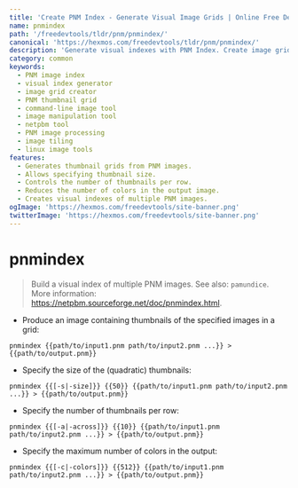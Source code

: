 ```yaml
---
title: 'Create PNM Index - Generate Visual Image Grids | Online Free DevTools by Hexmos'
name: pnmindex
path: '/freedevtools/tldr/pnm/pnmindex/'
canonical: 'https://hexmos.com/freedevtools/tldr/pnm/pnmindex/'
description: 'Generate visual indexes with PNM Index. Create image grids from PNM files using command line options. Free online tool, no registration required.'
category: common
keywords:
  - PNM image index
  - visual index generator
  - image grid creator
  - PNM thumbnail grid
  - command-line image tool
  - image manipulation tool
  - netpbm tool
  - PNM image processing
  - image tiling
  - linux image tools
features:
  - Generates thumbnail grids from PNM images.
  - Allows specifying thumbnail size.
  - Controls the number of thumbnails per row.
  - Reduces the number of colors in the output image.
  - Creates visual indexes of multiple PNM images.
ogImage: 'https://hexmos.com/freedevtools/site-banner.png'
twitterImage: 'https://hexmos.com/freedevtools/site-banner.png'
---
```


# pnmindex

> Build a visual index of multiple PNM images.
> See also: `pamundice`.
> More information: <https://netpbm.sourceforge.net/doc/pnmindex.html>.

- Produce an image containing thumbnails of the specified images in a grid:

`pnmindex {{path/to/input1.pnm path/to/input2.pnm ...}} > {{path/to/output.pnm}}`

- Specify the size of the (quadratic) thumbnails:

`pnmindex {{[-s|-size]}} {{50}} {{path/to/input1.pnm path/to/input2.pnm ...}} > {{path/to/output.pnm}}`

- Specify the number of thumbnails per row:

`pnmindex {{[-a|-across]}} {{10}} {{path/to/input1.pnm path/to/input2.pnm ...}} > {{path/to/output.pnm}}`

- Specify the maximum number of colors in the output:

`pnmindex {{[-c|-colors]}} {{512}} {{path/to/input1.pnm path/to/input2.pnm ...}} > {{path/to/output.pnm}}`
